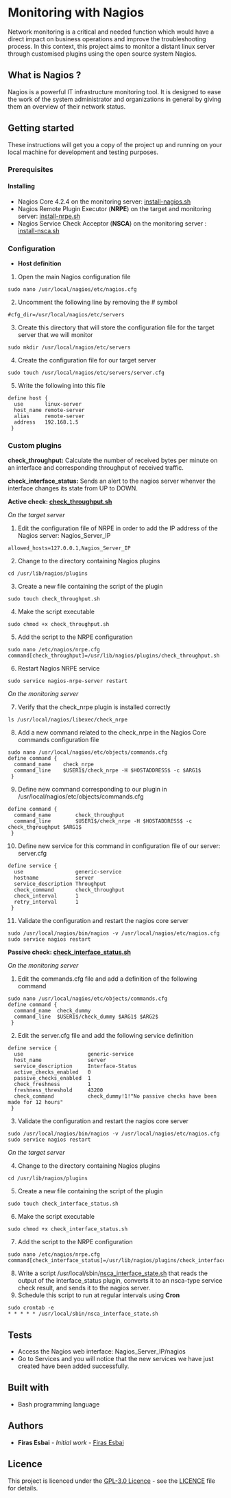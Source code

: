 # Monitoring with Nagios
Network monitoring is a critical and needed function which would have a direct impact on business operations and improve the troubleshooting process. In this context, this project aims to monitor a distant linux server through customised plugins using the open source system Nagios.  
## What is Nagios ?
Nagios is a powerful IT infrastructure monitoring tool. It is designed to ease the work of the system administrator and organizations in general by giving them an overview of their network status. 
## Getting started 
These instructions will get you a copy of the project up and running on your local machine for development and testing purposes.
### Prerequisites
#### Installing
* Nagios Core 4.2.4 on the monitoring server: [install-nagios.sh](Monitoring-Nagios/installing/install-nagios.sh)
* Nagios Remote Plugin Executor (**NRPE**) on the target and monitoring server: [install-nrpe.sh](https://github.com/firasesbai/Monitoring-Nagios/installing/install-nrpe.sh)
* Nagios Service Check Acceptor (**NSCA**) on the monitoring server : [install-nsca.sh](https://github.com/firasesbai/Monitoring-Nagios/installing/install-nsca.sh)
### Configuration 
* **Host definition**
1. Open the main Nagios configuration file  
```
sudo nano /usr/local/nagios/etc/nagios.cfg
```
2. Uncomment the following line by removing the # symbol 
```
#cfg_dir=/usr/local/nagios/etc/servers
```
3. Create this directory that will store the configuration file for the target server that we will monitor 
```
sudo mkdir /usr/local/nagios/etc/servers
```
4. Create the configuration file for our target server 
```
sudo touch /usr/local/nagios/etc/servers/server.cfg
```
5. Write the following into this file 
```
define host {
  use       linux-server
  host_name remote-server
  alias     remote-server
  address   192.168.1.5
 }
```
### Custom plugins

**check_throughput:** Calculate the number of received bytes per minute on an interface and corresponding throughput of received traffic.

**check_interface_status:** Sends an alert to the nagios server whenver the interface changes its state from UP to DOWN. 

**Active check: [check_throughput.sh](https://github.com/firasesbai/Monitoring-Nagios/plugins/check_throughput.sh)**

*On the target server*

1. Edit the configuration file of NRPE in order to add the IP address of the Nagios server: Nagios_Server_IP
```
allowed_hosts=127.0.0.1,Nagios_Server_IP
```
2. Change to the directory containing Nagios plugins
```
cd /usr/lib/nagios/plugins
```
3. Create a new file containing the script of the plugin 
```
sudo touch check_throughput.sh
```
4. Make the script executable 
```
sudo chmod +x check_throughput.sh
```
5. Add the script to the NRPE configuration 
```
sudo nano /etc/nagios/nrpe.cfg
command[check_throughput]=/usr/lib/nagios/plugins/check_throughput.sh  
```
6. Restart Nagios NRPE service 
```
sudo service nagios-nrpe-server restart 
```
*On the monitoring server*

7. Verify that the check_nrpe plugin is installed correctly
```
ls /usr/local/nagios/libexec/check_nrpe
```
8. Add a new command related to the check_nrpe in the Nagios Core commands configuration file 
```
sudo nano /usr/local/nagios/etc/objects/commands.cfg
define command {
  command_name    check_nrpe
  command_line    $USER1$/check_nrpe -H $HOSTADDRESS$ -c $ARG1$
 }
```
9. Define new command corresponding to our plugin in /usr/local/nagios/etc/objects/commands.cfg
```
define command {
  command_name        check_throughput
  command_line        $USER1$/check_nrpe -H $HOSTADDRESS$ -c check_thgroughput $ARG1$ 
 }
```
10. Define new service for this command in configuration file of our server: server.cfg 
```
define service {
  use                 generic-service
  hostname            server
  service_description Throughput 
  check_command       check_throughput
  check_interval      1
  retry_interval      1
 }
```
11. Validate the configuration and restart the nagios core server 
```
sudo /usr/local/nagios/bin/nagios -v /usr/local/nagios/etc/nagios.cfg
sudo service nagios restart 
```
**Passive check: [check_interface_status.sh](https://github.com/firasesbai/Monitoring-Nagios/plugins/check_interface_status.sh)**

*On the monitoring server* 

1. Edit the commands.cfg file and add a definition of the following command 
```
sudo nano /usr/local/nagios/etc/objects/commands.cfg
define command {
  command_name  check_dummy
  command_line  $USER1$/check_dummy $ARG1$ $ARG2$ 
 }
```
2. Edit the server.cfg file and add the following service definition 
```
define service {
  use                     generic-service
  host_name               server
  service_description     Interface-Status  
  active_checks_enabled   0
  passive_checks_enabled  1
  check_freshness         1
  freshness_threshold     43200
  check_command           check_dummy!1!"No passive checks have been made for 12 hours" 
 }
```
3. Validate the configuration and restart the nagios core server 
```
sudo /usr/local/nagios/bin/nagios -v /usr/local/nagios/etc/nagios.cfg
sudo service nagios restart 
```
*On the target server* 

4. Change to the directory containing Nagios plugins
```
cd /usr/lib/nagios/plugins
```
5. Create a new file containing the script of the plugin 
```
sudo touch check_interface_status.sh
```
6. Make the script executable 
```
sudo chmod +x check_interface_status.sh
```
7. Add the script to the NRPE configuration 
```
sudo nano /etc/nagios/nrpe.cfg
command[check_interface_status]=/usr/lib/nagios/plugins/check_interface_status.sh  
```
8. Write a script /usr/local/sbin/[nsca_interface_state.sh](https://github.com/firasesbai/Monitoring-Nagios/plugins/nsca_interface_state.sh) that reads the output of the interface_status plugin, converts it to an nsca-type service check result, and sends it to the nagios server. 
9. Schedule this script to run at regular intervals using **Cron** 
```
sudo crontab -e 
* * * * * /usr/local/sbin/nsca_interface_state.sh
```
## Tests
* Access the Nagios web interface: Nagios_Server_IP/nagios
* Go to Services and you will notice that the new services we have just created have been added successfully. 

## Built with
* Bash programming language 

## Authors 
* **Firas Esbai** - *Initial work* - [Firas Esbai](https://github.com/firasesbai) 
## Licence 
This project is licenced under the [GPL-3.0 Licence](https://www.gnu.org/licenses/gpl-3.0.en.html) - see the [LICENCE](LICENCE.md) file for details.  
